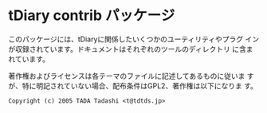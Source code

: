 # tDiary contrib パッケージ

このパッケージには、tDiaryに関係したいくつかのユーティリティやプラグ
インが収録されています。ドキュメントはそれぞれのツールのディレクトリ
に含まれています。

著作権およびライセンスは各テーマのファイルに記述してあるものに従いま
すが、特に明記されていない場合、配布条件はGPL2、著作権は以下になりま
す。

```
Copyright (c) 2005 TADA Tadashi <t@tdtds.jp>
```
